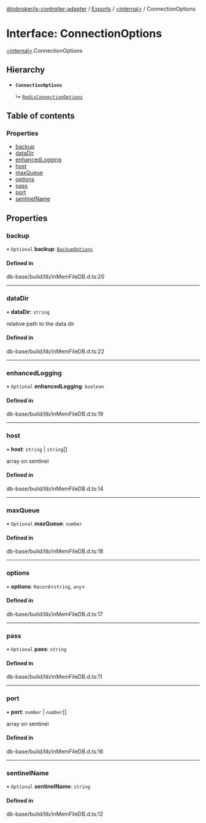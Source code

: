 [@iobroker/js-controller-adapter](../README.md) / [Exports](../modules.md) / [\<internal\>](../modules/internal_.md) / ConnectionOptions

# Interface: ConnectionOptions

[\<internal\>](../modules/internal_.md).ConnectionOptions

## Hierarchy

- **`ConnectionOptions`**

  ↳ [`RedisConnectionOptions`](internal_.RedisConnectionOptions.md)

## Table of contents

### Properties

- [backup](internal_.ConnectionOptions.md#backup)
- [dataDir](internal_.ConnectionOptions.md#datadir)
- [enhancedLogging](internal_.ConnectionOptions.md#enhancedlogging)
- [host](internal_.ConnectionOptions.md#host)
- [maxQueue](internal_.ConnectionOptions.md#maxqueue)
- [options](internal_.ConnectionOptions.md#options)
- [pass](internal_.ConnectionOptions.md#pass)
- [port](internal_.ConnectionOptions.md#port)
- [sentinelName](internal_.ConnectionOptions.md#sentinelname)

## Properties

### backup

• `Optional` **backup**: [`BackupOptions`](internal_.BackupOptions.md)

#### Defined in

db-base/build/lib/inMemFileDB.d.ts:20

___

### dataDir

• **dataDir**: `string`

relative path to the data dir

#### Defined in

db-base/build/lib/inMemFileDB.d.ts:22

___

### enhancedLogging

• `Optional` **enhancedLogging**: `boolean`

#### Defined in

db-base/build/lib/inMemFileDB.d.ts:19

___

### host

• **host**: `string` \| `string`[]

array on sentinel

#### Defined in

db-base/build/lib/inMemFileDB.d.ts:14

___

### maxQueue

• `Optional` **maxQueue**: `number`

#### Defined in

db-base/build/lib/inMemFileDB.d.ts:18

___

### options

• **options**: `Record`\<`string`, `any`\>

#### Defined in

db-base/build/lib/inMemFileDB.d.ts:17

___

### pass

• `Optional` **pass**: `string`

#### Defined in

db-base/build/lib/inMemFileDB.d.ts:11

___

### port

• **port**: `number` \| `number`[]

array on sentinel

#### Defined in

db-base/build/lib/inMemFileDB.d.ts:16

___

### sentinelName

• `Optional` **sentinelName**: `string`

#### Defined in

db-base/build/lib/inMemFileDB.d.ts:12
